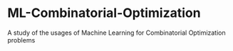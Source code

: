 # ML-Combinatorial-Optimization
A study of the usages of Machine Learning for Combinatorial Optimization problems
